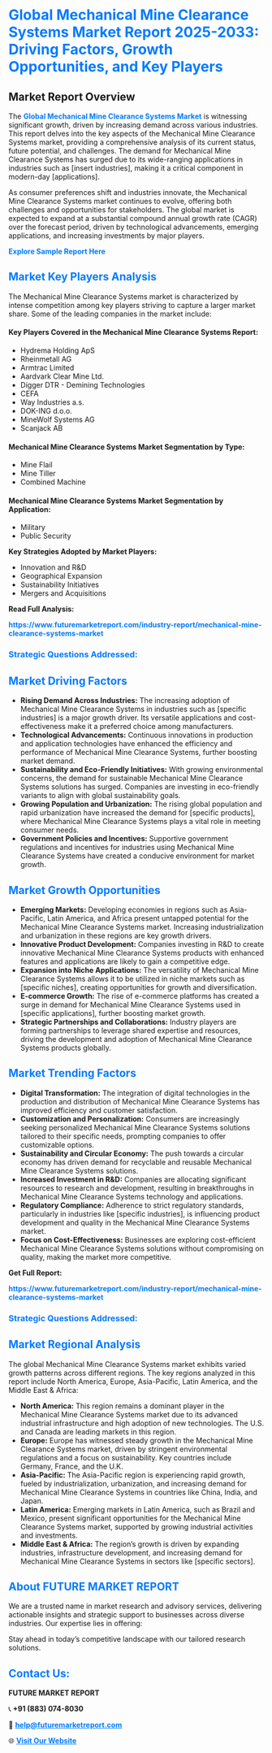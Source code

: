 <h1 style="color: #007BFF;">Global Mechanical Mine Clearance Systems Market Report 2025-2033: Driving Factors, Growth Opportunities, and Key Players</h1>

<section id="overview">
<h2>Market Report Overview</h2>
<p>The <a href="https://www.futuremarketreport.com/industry-report/mechanical-mine-clearance-systems-market" style="color: #007BFF; text-decoration: none;"><strong>Global Mechanical Mine Clearance Systems Market</strong></a> is witnessing significant growth, driven by increasing demand across various industries. This report delves into the key aspects of the Mechanical Mine Clearance Systems market, providing a comprehensive analysis of its current status, future potential, and challenges. The demand for Mechanical Mine Clearance Systems has surged due to its wide-ranging applications in industries such as [insert industries], making it a critical component in modern-day [applications].</p>
<p>As consumer preferences shift and industries innovate, the Mechanical Mine Clearance Systems market continues to evolve, offering both challenges and opportunities for stakeholders. The global market is expected to expand at a substantial compound annual growth rate (CAGR) over the forecast period, driven by technological advancements, emerging applications, and increasing investments by major players.</p>
</section>

<section id="overview">
<p><a href="https://www.futuremarketreport.com/request-sample/reportId=85991" style="color: #007BFF; text-decoration: none;"><strong>Explore Sample Report Here</strong></a></p>
</section>

<section id="key-players">
<h2 style="color: #007BFF;">Market Key Players Analysis</h2>
<p>The Mechanical Mine Clearance Systems market is characterized by intense competition among key players striving to capture a larger market share. Some of the leading companies in the market include:</p>
<h4>Key Players Covered in the Mechanical Mine Clearance Systems Report:</h4>
<ul><li>Hydrema Holding ApS</li><li>Rheinmetall AG</li><li>Armtrac Limited</li><li>Aardvark Clear Mine Ltd.</li><li>Digger DTR - Demining Technologies</li><li>CEFA</li><li>Way Industries a.s.</li><li>DOK-ING d.o.o.</li><li>MineWolf Systems AG</li><li>Scanjack AB</li></ul>
<h4>Mechanical Mine Clearance Systems Market Segmentation by Type:</h4>
<ul><li>Mine Flail</li><li>Mine Tiller</li><li>Combined Machine</li></ul>

<h4>Mechanical Mine Clearance Systems Market Segmentation by Application:</h4>
<ul><li>Military</li><li>Public Security</li></ul>
<p><strong>Key Strategies Adopted by Market Players:</strong></p>
<ul>
<li>Innovation and R&D</li>
<li>Geographical Expansion</li>
<li>Sustainability Initiatives</li>
<li>Mergers and Acquisitions</li>
</ul>
</section>

<section>
<p><strong>Read Full Analysis: </strong></p><a href="https://www.futuremarketreport.com/industry-report/mechanical-mine-clearance-systems-market" style="color: #007BFF; text-decoration: none;"><strong>https://www.futuremarketreport.com/industry-report/mechanical-mine-clearance-systems-market</strong></a>
<h3 style="color: #007BFF;">Strategic Questions Addressed:</h3>
</section>

<section id="driving-factors">
<h2 style="color: #007BFF;">Market Driving Factors</h2>
<ul>
<li><strong>Rising Demand Across Industries:</strong> The increasing adoption of Mechanical Mine Clearance Systems in industries such as [specific industries] is a major growth driver. Its versatile applications and cost-effectiveness make it a preferred choice among manufacturers.</li>
<li><strong>Technological Advancements:</strong> Continuous innovations in production and application technologies have enhanced the efficiency and performance of Mechanical Mine Clearance Systems, further boosting market demand.</li>
<li><strong>Sustainability and Eco-Friendly Initiatives:</strong> With growing environmental concerns, the demand for sustainable Mechanical Mine Clearance Systems solutions has surged. Companies are investing in eco-friendly variants to align with global sustainability goals.</li>
<li><strong>Growing Population and Urbanization:</strong> The rising global population and rapid urbanization have increased the demand for [specific products], where Mechanical Mine Clearance Systems plays a vital role in meeting consumer needs.</li>
<li><strong>Government Policies and Incentives:</strong> Supportive government regulations and incentives for industries using Mechanical Mine Clearance Systems have created a conducive environment for market growth.</li>
</ul>
</section>

<section id="growth-opportunities">
<h2 style="color: #007BFF;">Market Growth Opportunities</h2>
<ul>
<li><strong>Emerging Markets:</strong> Developing economies in regions such as Asia-Pacific, Latin America, and Africa present untapped potential for the Mechanical Mine Clearance Systems market. Increasing industrialization and urbanization in these regions are key growth drivers.</li>
<li><strong>Innovative Product Development:</strong> Companies investing in R&D to create innovative Mechanical Mine Clearance Systems products with enhanced features and applications are likely to gain a competitive edge.</li>
<li><strong>Expansion into Niche Applications:</strong> The versatility of Mechanical Mine Clearance Systems allows it to be utilized in niche markets such as [specific niches], creating opportunities for growth and diversification.</li>
<li><strong>E-commerce Growth:</strong> The rise of e-commerce platforms has created a surge in demand for Mechanical Mine Clearance Systems used in [specific applications], further boosting market growth.</li>
<li><strong>Strategic Partnerships and Collaborations:</strong> Industry players are forming partnerships to leverage shared expertise and resources, driving the development and adoption of Mechanical Mine Clearance Systems products globally.</li>
</ul>
</section>

<section id="trending-factors">
<h2 style="color: #007BFF;">Market Trending Factors</h2>
<ul>
<li><strong>Digital Transformation:</strong> The integration of digital technologies in the production and distribution of Mechanical Mine Clearance Systems has improved efficiency and customer satisfaction.</li>
<li><strong>Customization and Personalization:</strong> Consumers are increasingly seeking personalized Mechanical Mine Clearance Systems solutions tailored to their specific needs, prompting companies to offer customizable options.</li>
<li><strong>Sustainability and Circular Economy:</strong> The push towards a circular economy has driven demand for recyclable and reusable Mechanical Mine Clearance Systems solutions.</li>
<li><strong>Increased Investment in R&D:</strong> Companies are allocating significant resources to research and development, resulting in breakthroughs in Mechanical Mine Clearance Systems technology and applications.</li>
<li><strong>Regulatory Compliance:</strong> Adherence to strict regulatory standards, particularly in industries like [specific industries], is influencing product development and quality in the Mechanical Mine Clearance Systems market.</li>
<li><strong>Focus on Cost-Effectiveness:</strong> Businesses are exploring cost-efficient Mechanical Mine Clearance Systems solutions without compromising on quality, making the market more competitive.</li>
</ul>
</section>

<section>
<p><strong>Get Full Report: </strong></p><a href="https://www.futuremarketreport.com/industry-report/mechanical-mine-clearance-systems-market" style="color: #007BFF; text-decoration: none;"><strong>https://www.futuremarketreport.com/industry-report/mechanical-mine-clearance-systems-market</strong></a>
<h3 style="color: #007BFF;">Strategic Questions Addressed:</h3>
</section>


<section id="regional-analysis">
<h2 style="color: #007BFF;">Market Regional Analysis</h2>
<p>The global Mechanical Mine Clearance Systems market exhibits varied growth patterns across different regions. The key regions analyzed in this report include North America, Europe, Asia-Pacific, Latin America, and the Middle East & Africa:</p>
<ul>
<li><strong>North America:</strong> This region remains a dominant player in the Mechanical Mine Clearance Systems market due to its advanced industrial infrastructure and high adoption of new technologies. The U.S. and Canada are leading markets in this region.</li>
<li><strong>Europe:</strong> Europe has witnessed steady growth in the Mechanical Mine Clearance Systems market, driven by stringent environmental regulations and a focus on sustainability. Key countries include Germany, France, and the U.K.</li>
<li><strong>Asia-Pacific:</strong> The Asia-Pacific region is experiencing rapid growth, fueled by industrialization, urbanization, and increasing demand for Mechanical Mine Clearance Systems in countries like China, India, and Japan.</li>
<li><strong>Latin America:</strong> Emerging markets in Latin America, such as Brazil and Mexico, present significant opportunities for the Mechanical Mine Clearance Systems market, supported by growing industrial activities and investments.</li>
<li><strong>Middle East & Africa:</strong> The region’s growth is driven by expanding industries, infrastructure development, and increasing demand for Mechanical Mine Clearance Systems in sectors like [specific sectors].</li>
</ul>
</section>

<footer>
<h2 style="color: #007BFF;">About FUTURE MARKET REPORT</h2>
<p>We are a trusted name in market research and advisory services, delivering actionable insights and strategic support to businesses across diverse industries. Our expertise lies in offering:</p>

<p>Stay ahead in today’s competitive landscape with our tailored research solutions.</p>

<h2 style="color: #007BFF;">Contact Us:</h2>
<p><strong>FUTURE MARKET REPORT</strong></p>
<p>📞 <strong>+91 (883) 074-8030</strong></p>
<p>📧 <strong><a href="mailto:help@futuremarketreport.com" style="color: #007BFF;">help@futuremarketreport.com</a></strong></p>
<p>🌐 <strong><a href="https://www.futuremarketreport.com/" style="color: #007BFF;">Visit Our Website</a></strong></p>
</footer>